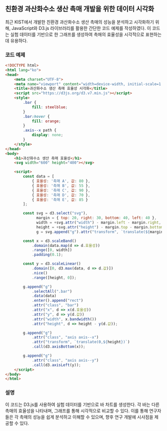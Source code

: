 ## 친환경 과산화수소 생산 촉매 개발을 위한 데이터 시각화

최근 KIST에서 개발한 친환경 과산화수소 생산 촉매의 성능을 분석하고 시각화하기 위해, JavaScript와 D3.js 라이브러리를 활용한 간단한 코드 예제를 작성하였다. 이 코드는 실험 데이터를 기반으로 한 그래프를 생성하여 촉매의 효율성을 시각적으로 표현하는 데 유용하다.

### 코드 예제

```html
<!DOCTYPE html>
<html lang="ko">
<head>
    <meta charset="UTF-8">
    <meta name="viewport" content="width=device-width, initial-scale=1.0">
    <title>과산화수소 생산 촉매 효율성 시각화</title>
    <script src="https://d3js.org/d3.v7.min.js"></script>
    <style>
        .bar {
            fill: steelblue;
        }
        .bar:hover {
            fill: orange;
        }
        .axis--x path {
            display: none;
        }
    </style>
</head>
<body>
    <h1>과산화수소 생산 촉매 효율성</h1>
    <svg width="600" height="400"></svg>

    <script>
        const data = [
            { 효율성: '촉매 A', 값: 80 },
            { 효율성: '촉매 B', 값: 55 },
            { 효율성: '촉매 C', 값: 90 },
            { 효율성: '촉매 D', 값: 70 },
            { 효율성: '촉매 E', 값: 85 }
        ];

        const svg = d3.select("svg"),
              margin = { top: 20, right: 30, bottom: 40, left: 40 },
              width = +svg.attr("width") - margin.left - margin.right,
              height = +svg.attr("height") - margin.top - margin.bottom,
              g = svg.append("g").attr("transform", `translate(${margin.left},${margin.top})`);

        const x = d3.scaleBand()
            .domain(data.map(d => d.효율성))
            .range([0, width])
            .padding(0.1);

        const y = d3.scaleLinear()
            .domain([0, d3.max(data, d => d.값)])
            .nice()
            .range([height, 0]);

        g.append("g")
            .selectAll(".bar")
            .data(data)
            .enter().append("rect")
            .attr("class", "bar")
            .attr("x", d => x(d.효율성))
            .attr("y", d => y(d.값))
            .attr("width", x.bandwidth())
            .attr("height", d => height - y(d.값));

        g.append("g")
            .attr("class", "axis axis--x")
            .attr("transform", `translate(0,${height})`)
            .call(d3.axisBottom(x));

        g.append("g")
            .attr("class", "axis axis--y")
            .call(d3.axisLeft(y));
    </script>
</body>
</html>
```

### 설명
이 코드는 D3.js를 사용하여 실험 데이터를 기반으로 바 차트를 생성한다. 각 바는 다른 촉매의 효율성을 나타내며, 그래프를 통해 시각적으로 비교할 수 있다. 이를 통해 연구자들은 각 촉매의 성능을 쉽게 분석하고 이해할 수 있으며, 향후 연구 개발에 시사점을 제공할 수 있다.